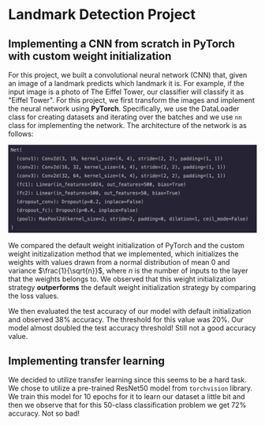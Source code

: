 # Landmark Detection Project

## Implementing a CNN from scratch in PyTorch with custom weight initialization
For this project, we built a convolutional neural network (CNN) that, given an image of a landmark predicts which landmark it is. For example, if the input image is a photo of The Eiffel Tower, our classifier will classify it as "Eiffel Tower". For this project, we first transform the images and implement the neural network using **PyTorch**. Specifically, we use the DataLoader class for creating datasets and iterating over the batches and we use ```nn``` class for implementing the network. The architecture of the network is as follows: 

![Alt text](nn.png?raw=true "Title")

We compared the default weight initialization of PyTorch and the custom weight initizalization method that we implemented, which initializes the weights with values drawn from a normal distribution of mean 0 and variance $\frac{1}{\sqrt{n}}$, where $n$ is the number of inputs to the layer that the weights belongs to. We observed that this weight initialization strategy **outperforms** the default weight initialization strategy by comparing the loss values.

We then evaluated the test accuracy of our model with default initialization and observed 38% accuracy. The threshold for this value was 20%. Our model almost doubled the test accuracy threshold! Still not a good accuracy value. 

## Implementing transfer learning

We decided to utilize transfer learning since this seems to be a hard task. We chose to utilize a pre-trained ResNet50 model from ```torchvision``` library. We train this model for 10 epochs for it to learn our dataset a little bit and then we observe that for this 50-class classification problem we get 72% accuracy. Not so bad! 